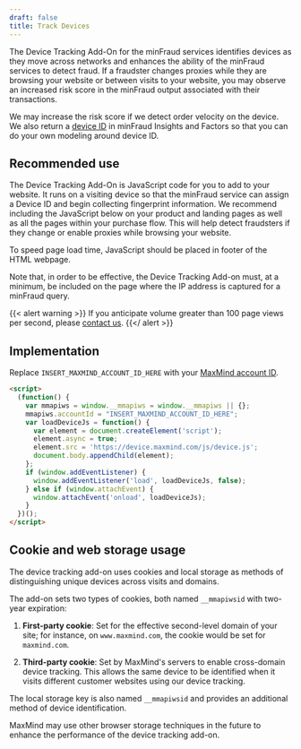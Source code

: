 ```yaml
---
draft: false
title: Track Devices
---
```


The Device Tracking Add-On for the minFraud services identifies devices as they
move across networks and enhances the ability of the minFraud services to detect
fraud. If a fraudster changes proxies while they are browsing your website or
between visits to your website, you may observe an increased risk score in the
minFraud output associated with their transactions.

We may increase the risk score if we detect order velocity on the device. We
also return a
[device ID](/minfraud/api-documentation/responses#schema--response--device__id)
in minFraud Insights and Factors so that you can do your own modeling around
device ID.

## Recommended use

The Device Tracking Add-On is JavaScript code for you to add to your website. It
runs on a visiting device so that the minFraud service can assign a Device ID
and begin collecting fingerprint information. We recommend including the
JavaScript below on your product and landing pages as well as all the pages
within your purchase flow. This will help detect fraudsters if they change or
enable proxies while browsing your website.

To speed page load time, JavaScript should be placed in footer of the HTML
webpage.

Note that, in order to be effective, the Device Tracking Add-on must, at a
minimum, be included on the page where the IP address is captured for a minFraud
query.

{{< alert warning >}}
If you anticipate volume greater than 100 page views per second, please
[contact us](https://support.maxmind.com/hc/en-us/requests/new).
{{</ alert >}}

## Implementation

Replace `INSERT_MAXMIND_ACCOUNT_ID_HERE` with your
[MaxMind account ID](https://support.maxmind.com/hc/en-us/articles/4412951066779-Find-my-Account-ID).

```html
<script>
  (function() {
    var mmapiws = window.__mmapiws = window.__mmapiws || {};
    mmapiws.accountId = "INSERT_MAXMIND_ACCOUNT_ID_HERE";
    var loadDeviceJs = function() {
      var element = document.createElement('script');
      element.async = true;
      element.src = 'https://device.maxmind.com/js/device.js';
      document.body.appendChild(element);
    };
    if (window.addEventListener) {
      window.addEventListener('load', loadDeviceJs, false);
    } else if (window.attachEvent) {
      window.attachEvent('onload', loadDeviceJs);
    }
  })();
</script>
```

## Cookie and web storage usage

The device tracking add-on uses cookies and local storage as methods of
distinguishing unique devices across visits and domains.

The add-on sets two types of cookies, both named `__mmapiwsid` with two-year expiration:

1. **First-party cookie**: Set for the effective second-level domain of your site;
   for instance, on `www.maxmind.com`, the cookie would be set for `maxmind.com`.

2. **Third-party cookie**: Set by MaxMind's servers to enable cross-domain device
   tracking. This allows the same device to be identified when it visits different
   customer websites using our device tracking.

The local storage key is also named `__mmapiwsid` and provides an additional method of
device identification.

MaxMind may use other browser storage techniques in the future to enhance the
performance of the device tracking add-on.
